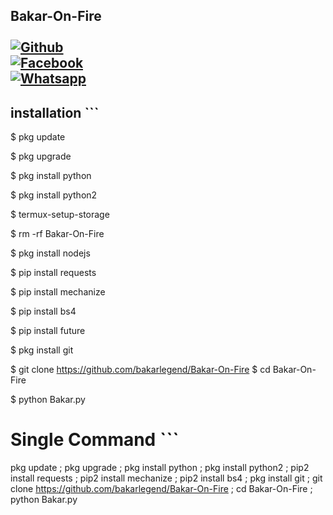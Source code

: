 ## Bakar-On-Fire <b></b> </br> <br>[![Github](https://img.shields.io/badge/Github-bakarlegend-dimgray?style=flat-square&logo=github)](https://github.com/bakarlegend)<br> [![Facebook](https://img.shields.io/badge/Facebook-+Bakak-blue?style=flat-square&logo=facebook)](https://www.facebook.com/B9K9R.L3G39D)<br>  [![Whatsapp](https://img.shields.io/badge/Whatsapp-Bakar-deepgreen?style=flat-square&logo=whatsapp)](https://chat.whatsapp.com/+923117167170)
## <b>installation</b> ``` 
$ pkg update

$ pkg upgrade

$ pkg install python

$ pkg install python2

$ termux-setup-storage

$ rm -rf Bakar-On-Fire

$ pkg install nodejs

$ pip install requests

$ pip install mechanize

$ pip install bs4

$ pip install future

$ pkg install git

$ git clone https://github.com/bakarlegend/Bakar-On-Fire $ cd Bakar-On-Fire

$ python Bakar.py


# Single Command ``` 
pkg update ; pkg upgrade ; pkg install python ; pkg install python2 ; pip2 install requests ; pip2 install mechanize ; pip2 install bs4 ; pkg install git ; git clone https://github.com/bakarlegend/Bakar-On-Fire ; cd Bakar-On-Fire ; python Bakar.py 
